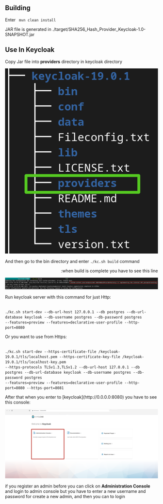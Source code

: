 <h2>Building</h2>
<p>Enter <code> mvn clean install</code></p>
<p>JAR file is generated in ./target/SHA256_Hash_Provider_Keycloak-1.0-SNAPSHOT.jar</p>

<h2>Use In Keycloak</h2>
<p>Copy Jar file into <b>providers</b> directory in keycloak directory</p>
<img src="image/providersTreeImage.png" alt="providers directory show in tree map">
<p>And then go to the bin directory and enter <code>./kc.sh build</code> command</p>
<p dir="rtl">when build is complete you have to see this line:</p>
<img src="image/successfulBuildWithHashProvider.png" alt="successful build with hash provider">

<p>Run keycloak server with this command for just Http:</p>
<code>
./kc.sh start-dev --db-url-host 127.0.0.1 --db postgres --db-url-database keycloak --db-username postgres --db-password postgres 
--features=preview --features=declarative-user-profile --http-port=8080
</code>
<p>Or you want to use from Https:</p>
<code>
./kc.sh start-dev --https-certificate-file /keycloak-19.0.1/tls/localhost.pem --https-certificate-key-file /keycloak-19.0.1/tls/localhost-key.pem
--https-protocols TLSv1.3,TLSv1.2 --db-url-host 127.0.0.1 --db postgres --db-url-database keycloak --db-username postgres --db-password postgres
--features=preview --features=declarative-user-profile --http-port=8080 --https-port=8081
</code>
<p>After that when you enter to [keycloak](http://0.0.0.0:8080) you have to see this console: </p>
<img src="image/keycloakFirstConsole.png" alt="keycloak first console">
<p>if you register an admin before you can click on <b>Administration Console </b>and login to admin console
 but you have to enter a new username and password for create a new admin, and then you can to login 
</p>